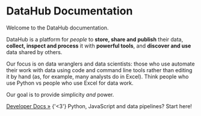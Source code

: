 # DataHub Documentation

Welcome to the DataHub documentation.

DataHub is a platform for *people* to **store, share and publish** their data, **collect, inspect and process** it with **powerful tools**, and **discover and use** data shared by others.

Our focus is on data wranglers and data scientists: those who use automate their work with data using code and command line tools rather than editing it by hand (as, for example, many analysts do in Excel). Think people who use Python vs people who use Excel for data work.

Our goal is to provide simplicity *and* power.

[Developer Docs &raquo;](/docs/dms/datahub/developers) {'<3'} Python, JavaScript and data pipelines? Start here!
